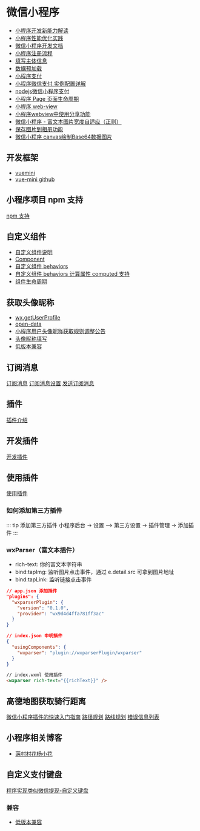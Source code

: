 # 微信小程序

- [小程序开发新能力解读](https://developers.weixin.qq.com/community/business/course/0004ca93454498f68aac5faa25b80d?source=indextopic)
- [小程序性能优化实践](https://developers.weixin.qq.com/community/business/course/000606628dc2e86dc0ddcbb115940d?source=indexad)
- [微信小程序开发文档](https://developers.weixin.qq.com/miniprogram/dev/framework)
- [小程序注册流程](https://developers.weixin.qq.com/miniprogram/introduction/#%E5%B0%8F%E7%A8%8B%E5%BA%8F%E6%B3%A8%E5%86%8C)
- [填写主体信息](https://developers.weixin.qq.com/miniprogram/introduction/#%E5%A1%AB%E5%86%99%E4%B8%BB%E4%BD%93%E4%BF%A1%E6%81%AF)
- [数据预加载](https://developers.weixin.qq.com/miniprogram/dev/framework/ability/pre-fetch.html)
- [小程序支付](https://pay.weixin.qq.com/wiki/doc/api/wxa/wxa_api.php?chapter=7_7)
- [小程序微信支付 实例配置详解](https://blog.csdn.net/u011415782/article/details/80944832)
- [nodejs微信小程序支付](https://www.jianshu.com/p/a47090968a86)
- [小程序 Page 页面生命周期](https://developers.weixin.qq.com/miniprogram/dev/reference/api/Page.html#onShareAppMessage-Object-object)
- [小程序 web-view](https://developers.weixin.qq.com/miniprogram/dev/component/web-view.html)
- [小程序webview中使用分享功能](https://blog.csdn.net/weixin_44051839/article/details/86689319)
- [微信小程序 - 富文本图片宽度自适应（正则）](https://blog.csdn.net/weixin_33901926/article/details/91386705)
- [保存图片到相册功能](https://www.jb51.net/article/151751.htm)
- [微信小程序 canvas绘制Base64数据图片](https://www.jianshu.com/p/844a8faea9c1)

## 开发框架

- [vuemini](https://vuemini.org/)
- [vue-mini github](https://github.com/vue-mini/vue-mini)

## 小程序项目 npm 支持

[npm 支持](https://developers.weixin.qq.com/miniprogram/dev/devtools/npm.html)

## 自定义组件

- [自定义组件说明](https://developers.weixin.qq.com/miniprogram/dev/framework/custom-component/)
- [Component](https://developers.weixin.qq.com/miniprogram/dev/reference/api/Component.html)
- [自定义组件 behaviors](https://developers.weixin.qq.com/miniprogram/dev/framework/custom-component/behaviors.html)
- [自定义组件 behaviors 计算属性 computed 支持](https://github.com/wechat-miniprogram/computed)
- [组件生命周期](https://developers.weixin.qq.com/miniprogram/dev/framework/custom-component/lifetimes.html)

## 获取头像昵称

- [wx.getUserProfile](https://developers.weixin.qq.com/miniprogram/dev/api/open-api/user-info/wx.getUserProfile.html)
- [open-data](https://developers.weixin.qq.com/miniprogram/dev/component/open-data.html)
- [小程序用户头像昵称获取规则调整公告](https://developers.weixin.qq.com/community/develop/doc/00022c683e8a80b29bed2142b56c01)
- [头像昵称填写](https://developers.weixin.qq.com/miniprogram/dev/framework/open-ability/userProfile.html)
- [低版本兼容](https://developers.weixin.qq.com/miniprogram/dev/framework/compatibility.html)

## 订阅消息

[订阅消息](https://developers.weixin.qq.com/miniprogram/dev/api/open-api/subscribe-message/wx.requestSubscribeMessage.html)
[订阅消息设置](https://developers.weixin.qq.com/miniprogram/dev/api/open-api/setting/SubscriptionsSetting.html)
[发送订阅消息](https://developers.weixin.qq.com/miniprogram/dev/api-backend/open-api/subscribe-message/subscribeMessage.send.html)

## 插件

[插件介绍](https://developers.weixin.qq.com/miniprogram/dev/framework/plugin/)

## 开发插件

[开发插件](https://developers.weixin.qq.com/miniprogram/dev/framework/plugin/development.html)

## 使用插件

[使用插件](https://developers.weixin.qq.com/miniprogram/dev/framework/plugin/using.html)

### 如何添加第三方插件

::: tip 添加第三方插件
小程序后台 -> 设置 —> 第三方设置 -> 插件管理 -> 添加插件
:::

### wxParser（富文本插件）

- rich-text: 你的富文本字符串
- bind:tapImg: 监听图片点击事件，通过 e.detail.src 可拿到图片地址
- bind:tapLink: 监听链接点击事件

``` json
// app.json 添加插件
"plugins": {
  "wxparserPlugin": {
    "version": "0.1.0",
    "provider": "wx9d4d4ffa781ff3ac"
  }
}
```

``` json
// index.json 申明插件
{
  "usingComponents": {
    "wxparser": "plugin://wxparserPlugin/wxparser"
  }
}
```

``` html
// index.wxml 使用插件
<wxparser rich-text="{{richText}}" />
```

## 高德地图获取骑行距离

[微信小程序插件的快速入门指南](https://lbs.amap.com/api/wx/gettingstarted)
[路径规划](https://lbs.amap.com/api/javascript-api/reference/route-search)
[路线规划](https://lbs.amap.com/api/jsapi-v2/guide/services/navigation)
[错误信息列表](https://lbs.amap.com/api/wx/reference/errorcode)
[](https://www.jianshu.com/p/72f4e5401d40)

## 小程序相关博客

- [萌村村花杨小花](https://blog.csdn.net/ysq0317/category_7767463.html)

## 自定义支付键盘

[程序实现类似微信提现-自定义键盘](https://blog.csdn.net/clli_Chain/article/details/120065731)
[](https://blog.csdn.net/GG_com/article/details/103623541)

### 兼容

- [低版本兼容](https://developers.weixin.qq.com/miniprogram/dev/framework/compatibility.html)
